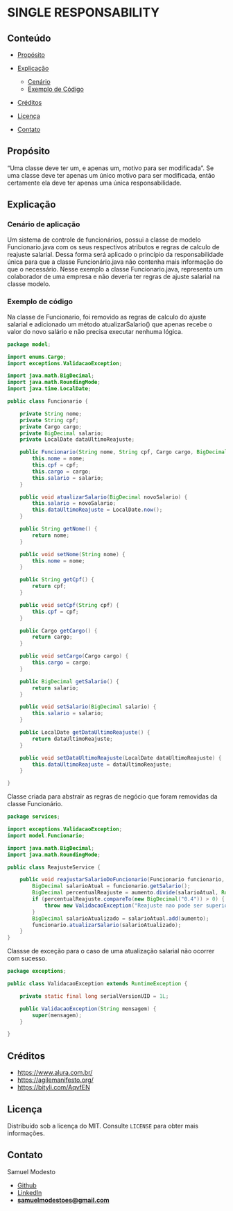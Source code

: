 <br />
<p >
  <h1> SINGLE RESPONSABILITY</h1>
</p>


<!-- TABLE OF CONTENTS -->

## Conteúdo

- [Propósito](#Propósito)
- [Explicação](#Explicação)
  - [Cenário](#Cenário-De-Aplicação)
  - [Exemplo de Código](#Exemplo-de-código)

- [Créditos](#Créditos)
- [Licença](#Licença)
- [Contato](#Contato)

## Propósito
“Uma classe deve ter um, e apenas um, motivo para ser modificada”.
Se uma classe deve ter apenas um único motivo para ser modificada, então certamente ela deve ter apenas uma única responsabilidade.

## Explicação
### Cenário de aplicação
Um sistema de controle de funcionários, possui a classe de modelo Funcionario.java com os seus respectivos atributos  e regras de calculo de reajuste salarial. Dessa forma será aplicado o princípio da responsabilidade única para que a classe Funcionário.java não contenha mais informação do que o necessário. Nesse exemplo a classe Funcionario.java, representa um colaborador de uma empresa e não deveria ter regras de ajuste salarial na classe modelo.

### Exemplo de código
Na classe de Funcionario, foi removido as regras de calculo do ajuste salarial e adicionado um método atualizarSalario() que apenas recebe o valor do novo salário e  não precisa executar nenhuma lógica.
```java 
package model;

import enums.Cargo;
import exceptions.ValidacaoException;

import java.math.BigDecimal;
import java.math.RoundingMode;
import java.time.LocalDate;

public class Funcionario {

    private String nome;
    private String cpf;
    private Cargo cargo;
    private BigDecimal salario;
    private LocalDate dataUltimoReajuste;

    public Funcionario(String nome, String cpf, Cargo cargo, BigDecimal salario) {
        this.nome = nome;
        this.cpf = cpf;
        this.cargo = cargo;
        this.salario = salario;
    }

    public void atualizarSalario(BigDecimal novoSalario) {
        this.salario = novoSalario;
        this.dataUltimoReajuste = LocalDate.now();
    }

    public String getNome() {
        return nome;
    }

    public void setNome(String nome) {
        this.nome = nome;
    }

    public String getCpf() {
        return cpf;
    }

    public void setCpf(String cpf) {
        this.cpf = cpf;
    }

    public Cargo getCargo() {
        return cargo;
    }

    public void setCargo(Cargo cargo) {
        this.cargo = cargo;
    }

    public BigDecimal getSalario() {
        return salario;
    }

    public void setSalario(BigDecimal salario) {
        this.salario = salario;
    }

    public LocalDate getDataUltimoReajuste() {
        return dataUltimoReajuste;
    }

    public void setDataUltimoReajuste(LocalDate dataUltimoReajuste) {
        this.dataUltimoReajuste = dataUltimoReajuste;
    }

}

```

Classe criada para abstrair as regras de negócio que foram removidas da classe Funcionário.
```java 
package services;

import exceptions.ValidacaoException;
import model.Funcionario;

import java.math.BigDecimal;
import java.math.RoundingMode;

public class ReajusteService {

    public void reajustarSalarioDoFuncionario(Funcionario funcionario, BigDecimal aumento){
        BigDecimal salarioAtual = funcionario.getSalario();
        BigDecimal percentualReajuste = aumento.divide(salarioAtual, RoundingMode.HALF_UP);
        if (percentualReajuste.compareTo(new BigDecimal("0.4")) > 0) {
            throw new ValidacaoException("Reajuste nao pode ser superior a 40% do salario!");
        }
        BigDecimal salarioAtualizado = salarioAtual.add(aumento);
        funcionario.atualizarSalario(salarioAtualizado);
    }
}

```

Classse de exceção para o caso de uma atualização salarial não ocorrer com sucesso.
```java 
package exceptions;

public class ValidacaoException extends RuntimeException {

    private static final long serialVersionUID = 1L;

    public ValidacaoException(String mensagem) {
        super(mensagem);
    }

}
```

<!-- ```java 

``` -->
<!-- ## Diagrama de classe -->

<!-- <p align="center">
  <a href="https://github.com/SamuelModesto">
      <img alt="Minerva" src="https://github.com/SamuelModesto/Imagens/blob/master/Imagens%20Minerva/strategy.png" />
  </a>
</p> -->

## Créditos
- https://www.alura.com.br/
- https://agilemanifesto.org/
- https://bityli.com/AqvfEN

## Licença

Distribuído sob a licença do MIT. Consulte `LICENSE` para obter mais informações.

## Contato
Samuel Modesto 
- [Github](https://github.com/SamuelModesto) 
- [LinkedIn](https://www.linkedin.com/in/samuelmodesto)
- **samuelmodestoes@gmail.com**
